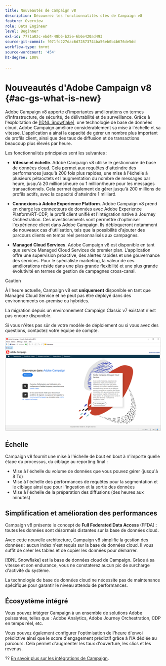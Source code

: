 ```yaml
---
title: Nouveautés de Campaign v8
description: Découvrez les fonctionnalités clés de Campaign v8
feature: Overview
role: Data Engineer
level: Beginner
exl-id: 7771a02c-ebd4-48b6-b25e-6b6e420ad493
source-git-commit: f071fc227dac6d72873744ba56eb0b4b676de5dd
workflow-type: tm+mt
source-wordcount: '454'
ht-degree: 100%

---
```


# Nouveautés d&#39;Adobe Campaign v8  {#ac-gs-what-is-new}

Adobe Campaign v8 apporte d&#39;importantes améliorations en termes d&#39;infrastructure, de sécurité, de délivrabilité et de surveillance. Grâce à l&#39;exploitation de [[!DNL Snowflake]](https://www.snowflake.com/), une technologie de base de données cloud, Adobe Campaign améliore considérablement sa mise à l&#39;échelle et sa vitesse. L&#39;application a ainsi la capacité de gérer un nombre plus important de profils client, ainsi que des taux de diffusion et de transactions beaucoup plus élevés par heure.

Les fonctionnalités principales sont les suivantes :

* **Vitesse et échelle**. Adobe Campaign v8 utilise le gestionnaire de base de données cloud. Cela permet aux requêtes d&#39;atteindre des performances jusqu&#39;à 200 fois plus rapides, une mise à l&#39;échelle à plusieurs pétaoctets et l&#39;augmentation du nombre de messages par heure, jusqu&#39;à 20 millions/heure ou 1 million/heure pour les messages transactionnels. Cela permet également de gérer jusqu&#39;à 200 millions de profils actifs, avec la capacité d&#39;atteindre 1 milliard.

* **Connexions à Adobe Experience Platform**. Adobe Campaign v8 prend en charge les connecteurs de données avec Adobe Experience Platform/RT-CDP, le profil client unifié et l&#39;intégration native à Journey Orchestration. Ces investissements vont permettre d&#39;optimiser l&#39;expérience client dans Adobe Campaign. Ils débloqueront notamment de nouveaux cas d&#39;utilisation, tels que la possibilité d&#39;ajouter des parcours clients en temps réel personnalisés aux campagnes.

* **Managed Cloud Services**. Adobe Campaign v8 est disponible en tant que service Managed Cloud Services de premier plan. L&#39;application offre une supervision proactive, des alertes rapides et une gouvernance des services. Pour le spécialiste marketing, la valeur de ces améliorations réside dans une plus grande flexibilité et une plus grande évolutivité en termes de gestion de campagnes cross-canal.

>[!CAUTION]
>
>À l&#39;heure actuelle, Campaign v8 est **uniquement** disponible en tant que Managed Cloud Service et ne peut pas être déployé dans des environnements on-premise ou hybrides.
>
>La migration depuis un environnement Campaign Classic v7 existant n&#39;est pas encore disponible.
>
>Si vous n&#39;êtes pas sûr de votre modèle de déploiement ou si vous avez des questions, contactez votre équipe de compte.

![](assets/home-page.png)

## Échelle

Campaign v8 fournit une mise à l&#39;échelle de bout en bout à n&#39;importe quelle étape du processus, du ciblage au reporting final :

* Mise à l&#39;échelle du volume de données que vous pouvez gérer (jusqu&#39;à 8 To)
* Mise à l&#39;échelle des performances de requêtes pour la segmentation et le ciblage ainsi que pour l&#39;ingestion et la sortie des données
* Mise à l&#39;échelle de la préparation des diffusions (des heures aux minutes)

## Simplification et amélioration des performances

Campaign v8 présente le concept de **Full Federated Data Access** (FFDA) : toutes les données sont désormais distantes sur la base de données cloud.

Avec cette nouvelle architecture, Campaign v8 simplifie la gestion des données : aucun index n&#39;est requis sur la base de données cloud. Il vous suffit de créer les tables et de copier les données pour démarrer.

[!DNL Snowflake] est la base de données cloud de Campaign. Grâce à sa vitesse et son endurance, vous ne constaterez aucun pic de surcharge d&#39;activité du système.

La technologie de base de données cloud ne nécessite pas de maintenance spécifique pour garantir le niveau attendu de performances.

## Écosystème intégré

Vous pouvez intégrer Campaign à un ensemble de solutions Adobe puissantes, telles que : Adobe Analytics, Adobe Journey Orchestration, CDP en temps réel, etc.

Vous pouvez également configurer l&#39;optimisation de l&#39;heure d&#39;envoi prédictive ainsi que le score d&#39;engagement prédictif grâce à l&#39;IA dédiée au parcours. Cela permet d&#39;augmenter les taux d&#39;ouverture, les clics et les revenus.

?? [En savoir plus sur les intégrations de Campaign](../connect/integration.md).

